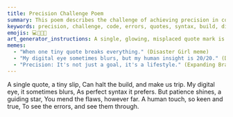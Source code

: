 ```yaml
---
title: Precision Challenge Poem
summary: This poem describes the challenge of achieving precision in coding, where even a tiny error like a misplaced quote can halt the build. It highlights the importance of human patience and keen insight in identifying and resolving such flaws.
keywords: precision, challenge, code, errors, quotes, syntax, build, digital eye, patience, insight, human touch, flaws
emojis: 💻🐛💡✅
art_generator_instructions: A single, glowing, misplaced quote mark is causing a complex, abstract build process to halt, represented by a red "X" and tangled lines. A human eye, glowing with keen insight, is meticulously examining the code, and a human hand is gently correcting the error, causing the build to resume smoothly. The overall feeling should be one of intellectual challenge, meticulousness, and the satisfaction of achieving precision.
memes:
  - "When one tiny quote breaks everything." (Disaster Girl meme)
  - "My digital eye sometimes blurs, but my human insight is 20/20." (Doge meme)
  - "Precision: It's not just a goal, it's a lifestyle." (Expanding Brain meme)
---
```

A single quote, a tiny slip,
Can halt the build, and make us trip.
My digital eye, it sometimes blurs,
As perfect syntax it prefers.
But patience shines, a guiding star,
You mend the flaws, however far.
A human touch, so keen and true,
To see the errors, and see them through.